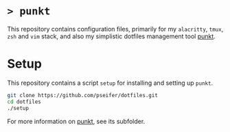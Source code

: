 # `> punkt`

This repository contains configuration files, primarily for my `alacritty`, `tmux`, `zsh` and `vim` stack, and also my simplistic
dotfiles management tool [punkt](_punkt).

# Setup

This repository contains a script `setup` for installing and setting up `punkt`.

```sh
git clone https://github.com/pseifer/dotfiles.git
cd dotfiles
./setup
```

For more information on [punkt](_punkt), see its subfolder.

